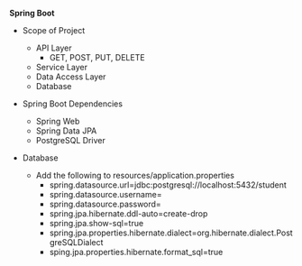 **Spring Boot**

- Scope of Project
	- API Layer
		- GET, POST, PUT, DELETE
	- Service Layer
	- Data Access Layer
	- Database

- Spring Boot Dependencies
	- Spring Web
	- Spring Data JPA
	- PostgreSQL Driver

- Database 
	- Add the following to resources/application.properties
		- spring.datasource.url=jdbc:postgresql://localhost:5432/student
		- spring.datasource.username=
		- spring.datasource.password=
		- spring.jpa.hibernate.ddl-auto=create-drop
		- spring.jpa.show-sql=true
		- spring.jpa.properties.hibernate.dialect=org.hibernate.dialect.PostgreSQLDialect
		- sping.jpa.properties.hibernate.format_sql=true
